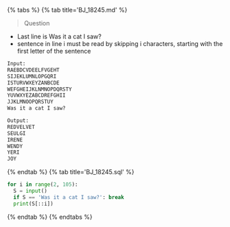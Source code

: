 {% tabs %}
{% tab title='BJ_18245.md' %}

> Question

* Last line is Was it a cat I saw?
* sentence in line i must be read by skipping i characters, starting with the first letter of the sentence

```txt
Input:
RAEBDCVDEELFVGEHT
SIJEKLUMNLOPGQRI
ISTURVWXEYZANBCDE
WEFGHEIJKLNMNOPDQRSTY
YUVWXYEZABCDREFGHII
JJKLMNOOPQRSTUY
Was it a cat I saw?

Output:
REDVELVET
SEULGI
IRENE
WENDY
YERI
JOY
```

{% endtab %}
{% tab title='BJ_18245.sql' %}

```py
for i in range(2, 105):
  S = input()
  if S == 'Was it a cat I saw?': break
  print(S[::i])
```

{% endtab %}
{% endtabs %}

